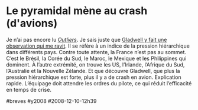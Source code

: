 # Le pyramidal mène au crash (d'avions)

Je n’ai pas encore lu *[Outliers](http://www.amazon.fr/Outliers-Story-Success-Malcolm-Gladwell/dp/0316017922)*. Je sais juste que [Gladwell y fait une observation qui me ravit](http://www.newscientist.com/article/mg20026842.100-review-ioutliers-the-story-of-successi-by-malcolm-gladwell.html). Il se réfère à un indice de la pression hiérarchique dans différents pays. Contre toute attente, la France n’est pas au sommet. C’est le Brésil, la Corée du Sud, le Maroc, le Mexique et les Philippines qui dominent. À l’autre extrémité, on trouve les US, l’Irlande, l’Afrique du Sud, l’Australie et la Nouvelle Zélande. Et que découvre Gladwell, que plus la pression hiérarchique est forte, plus il y a de crash en avion. Explication rapide. L’équipage doit attendre les ordres du pilote, ce qui réduit l’efficacité en temps de crise.

#breves #y2008 #2008-12-10-12h39
